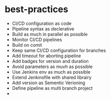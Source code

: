 # best-practices

* CI/CD configuration as code
* Pipeline syntax as declerative
* Build as much in parallel as possible
* Monitor CI/CD pipelines
* Build on comit
* Keep same CI/CD configuration for branches
* Add timeout for aborting pipeline
* Add badges for version and duration
* Avoid parameters as muvh as possible
* Use Jenkins env as much as possible
* Extend Jenkinsfile with shared librairy
* Add version as Sementic Verioning 
* Define pipeline as multi branch project
* 
